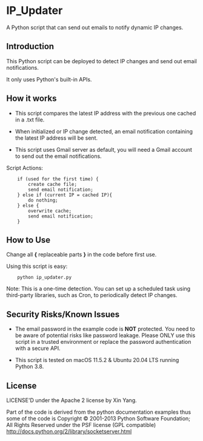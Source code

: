 # IP_Updater
 A Python script that can send out emails to notify dynamic IP changes.

## Introduction

This Python script can be deployed to detect IP changes and send out email notifications.

It only uses Python's built-in APIs.


## How it works

- This script compares the latest IP address with the previous one cached in a .txt file.  

- When initialized or IP change detected, an email notification containing the latest IP address will be sent.

- This script uses Gmail server as default, you will need a Gmail account to send out the email notifications.

Script Actions:  

        if (used for the first time) {
            create cache file;
            send email notification;
        } else if (current IP = cached IP){
            do nothing;
        } else {
            overwrite cache;
            send email notification;
        }


## How to Use

Change all **{** replaceable parts **}** in the code before first use.

Using this script is easy:

        python ip_updater.py    
Note: This is a one-time detection. You can set up a scheduled task using third-party libraries, such as Cron, to periodically detect IP changes.

## Security Risks/Known Issues

- The email password in the example code is **NOT** protected. You need to be aware of potential risks like password leakage. Please ONLY use this script in a trusted environment or replace the password authentication with a secure API.

- This script is tested on macOS 11.5.2 & Ubuntu 20.04 LTS running Python 3.8.

## License

LICENSE'D under the Apache 2 license by Xin Yang.

Part of the code is derived from the python documentation examples thus some of the code is Copyright © 2001-2013 Python Software Foundation; All Rights Reserved under the PSF license (GPL compatible) http://docs.python.org/2/library/socketserver.html